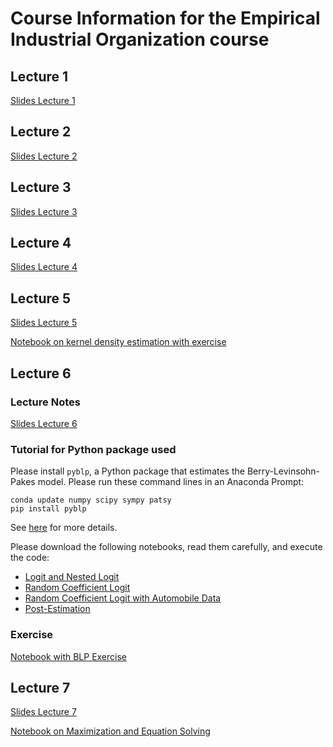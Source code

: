# Course Information for the Empirical Industrial Organization course

## Lecture 1

[Slides Lecture 1](empiricalio1.pdf)

## Lecture 2

[Slides Lecture 2](empiricalio2.pdf)

## Lecture 3

[Slides Lecture 3](empiricalio3.pdf)

## Lecture 4

[Slides Lecture 4](empiricalio4.pdf)

## Lecture 5

[Slides Lecture 5](empiricalio5.pdf)

[Notebook on kernel density estimation with exercise](kernel-density-example.ipynb)

## Lecture 6

### Lecture Notes
[Slides Lecture 6](empiricalio6.pdf)

### Tutorial for Python package used

Please install `pyblp`, a Python package that estimates the Berry-Levinsohn-Pakes model. Please run these command lines in an Anaconda Prompt:
```
conda update numpy scipy sympy patsy
pip install pyblp
```
See [here](https://pypi.org/project/pyblp/) for more details.

Please download the following notebooks, read them carefully, and execute the code:
- [Logit and Nested Logit](https://pyblp.readthedocs.io/en/stable/_notebooks/tutorial/logit_nested.html)
- [Random Coefficient Logit](https://pyblp.readthedocs.io/en/stable/_notebooks/tutorial/nevo.html)
- [Random Coefficient Logit with Automobile Data](https://pyblp.readthedocs.io/en/stable/_notebooks/tutorial/blp.html)
- [Post-Estimation](https://pyblp.readthedocs.io/en/stable/_notebooks/tutorial/post_estimation.html)

### Exercise

[Notebook with BLP Exercise](exercise_blp.ipynb)

## Lecture 7

[Slides Lecture 7](empiricalio7.pdf)

[Notebook on Maximization and Equation Solving](maximize_solve.ipynb)
